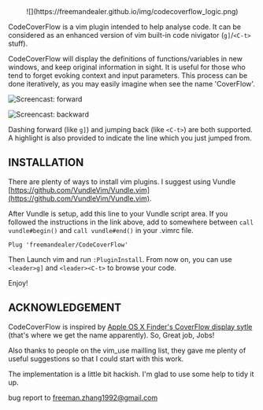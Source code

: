 <center>
![](https://freemandealer.github.io/img/codecoverflow_logic.png)
</center>

CodeCoverFlow is a vim plugin intended to help analyse code. It can be considered as an enhanced version of vim built-in code nivigator (`g]`/`<C-t>` stuff).

CodeCoverFlow will display the definitions of functions/variables in new windows, and keep original information in sight. It is useful for those who tend to forget evoking context and input parameters. This process can be done iteratively, as you may easily imagine when see the name 'CoverFlow'.

![Screencast: forward](https://freemandealer.github.io/img/codecoverflow_forward.gif)

![Screencast: backward](https://freemandealer.github.io/img/codecoverflow_backward.gif)

Dashing forward (like `g]`) and jumping back (like `<C-t>`) are both supported. A highlight is also provided to indicate the line which you just jumped from.

## INSTALLATION

There are plenty of ways to install vim plugins. I suggest using Vundle [https://github.com/VundleVim/Vundle.vim](https://github.com/VundleVim/Vundle.vim).

After Vundle is setup, add this line to your Vundle script area. If you followed the instructions in the link above, add to somewhere between `call vundle#begin()` and `call vundle#end()` in your .vimrc file.

	Plug 'freemandealer/CodeCoverFlow'

Then Launch vim and run `:PluginInstall`. From now on, you can use `<leader>g]` and `<leader><C-t>` to browse your code.

Enjoy!

## ACKNOWLEDGEMENT

CodeCoverFlow is inspired by [Apple OS X Finder's CoverFlow display sytle](https://freemandealer.github.io/img/apple_coverflow.png) (that's where we get the name apparently). So, Great job, Jobs!

Also thanks to people on the vim_use mailling list, they gave me plenty of useful suggestions so that I could start with this work.

The implementation is a little bit hackish. I'm glad to use some help to tidy it up.

bug report to <freeman.zhang1992@gmail.com>

